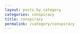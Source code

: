 ```yaml
---
layout: posts_by_category
categories: conspiracy
title: conspiracy
permalink: /category/conspiracy
---
```


